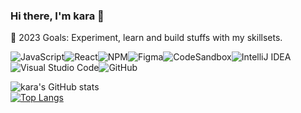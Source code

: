 ### Hi there, I'm kara 👋
 
🥅 2023 Goals: Experiment, learn and build stuffs with my skillsets.   

![JavaScript](https://img.shields.io/badge/javascript-%23323330.svg?style=for-the-badge&logo=javascript&logoColor=%23F7DF1E)![React](https://img.shields.io/badge/react-%2320232a.svg?style=for-the-badge&logo=react&logoColor=%2361DAFB)![NPM](https://img.shields.io/badge/NPM-%23000000.svg?style=for-the-badge&logo=npm&logoColor=white)![Figma](https://img.shields.io/badge/figma-%23F24E1E.svg?style=for-the-badge&logo=figma&logoColor=white)![CodeSandbox](https://img.shields.io/badge/Codesandbox-040404?style=for-the-badge&logo=codesandbox&logoColor=DBDBDB)![IntelliJ IDEA](https://img.shields.io/badge/IntelliJIDEA-000000.svg?style=for-the-badge&logo=intellij-idea&logoColor=white)![Visual Studio Code](https://img.shields.io/badge/Visual%20Studio%20Code-0078d7.svg?style=for-the-badge&logo=visual-studio-code&logoColor=white)![GitHub](https://img.shields.io/badge/github-%23121011.svg?style=for-the-badge&logo=github&logoColor=white)
  

![kara's GitHub stats](https://github-readme-stats.vercel.app/api?username=whysokara&show_icons=true&theme=radical)  
[![Top Langs](https://github-readme-stats.vercel.app/api/top-langs/?username=whysokara&layout=compact)](https://github.com/anuraghazra/github-readme-stats)
